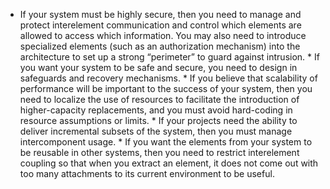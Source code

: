 *  If your system must be highly secure, then you need to manage and protect interelement communication and control which elements are allowed to access which information. You may also need to introduce specialized elements (such as an authorization mechanism) into the architecture to set up a strong “perimeter” to guard against intrusion. *  If you want your system to be safe and secure, you need to design in safeguards and recovery mechanisms. *  If you believe that scalability of performance will be important to the success of your system, then you need to localize the use of resources to facilitate the introduction of higher-capacity replacements, and you must avoid hard-coding in resource assumptions or limits. *  If your projects need the ability to deliver incremental subsets of the system, then you must manage intercomponent usage. *  If you want the elements from your system to be reusable in other systems, then you need to restrict interelement coupling so that when you extract an element, it does not come out with too many attachments to its current environment to be useful.